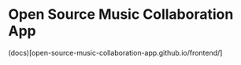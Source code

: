 # Open Source Music Collaboration App

(docs)[open-source-music-collaboration-app.github.io/frontend/]

